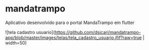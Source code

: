 # mandatrampo

Aplicativo desenvolvido para o portal MandaTrampo em flutter

![tela cadastro usuario](https://github.com/dsicari/mandatrampo-app/blob/master/images/telas/tela_cadastro_usuario.jfif?raw=true | width=50)
